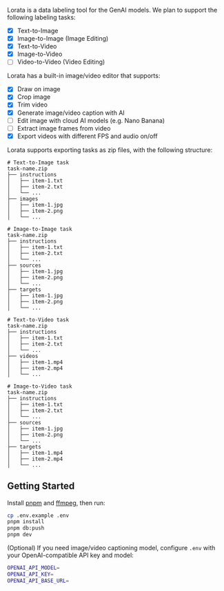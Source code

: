 Lorata is a data labeling tool for the GenAI models. We plan to support the following labeling tasks:

- [x] Text-to-Image
- [x] Image-to-Image (Image Editing)
- [x] Text-to-Video
- [x] Image-to-Video
- [ ] Video-to-Video (Video Editing)

Lorata has a built-in image/video editor that supports:

- [x] Draw on image
- [x] Crop image
- [x] Trim video
- [x] Generate image/video caption with AI
- [ ] Edit image with cloud AI models (e.g. Nano Banana)
- [ ] Extract image frames from video
- [x] Export videos with different FPS and audio on/off

Lorata supports exporting tasks as zip files, with the following structure:

```
# Text-to-Image task
task-name.zip
├── instructions
│   ├── item-1.txt
│   ├── item-2.txt
│   └── ...
├── images
│   ├── item-1.jpg
│   ├── item-2.png
│   └── ...
```

```
# Image-to-Image task
task-name.zip
├── instructions
│   ├── item-1.txt
│   ├── item-2.txt
│   └── ...
├── sources
│   ├── item-1.jpg
│   ├── item-2.png
│   └── ...
├── targets
│   ├── item-1.jpg
│   ├── item-2.png
│   └── ...
```

```
# Text-to-Video task
task-name.zip
├── instructions
│   ├── item-1.txt
│   ├── item-2.txt
│   └── ...
├── videos
│   ├── item-1.mp4
│   ├── item-2.mp4
│   └── ...
```

```
# Image-to-Video task
task-name.zip
├── instructions
│   ├── item-1.txt
│   ├── item-2.txt
│   └── ...
├── sources
│   ├── item-1.jpg
│   ├── item-2.png
│   └── ...
├── targets
│   ├── item-1.mp4
│   ├── item-2.mp4
│   └── ...
```

## Getting Started

Install [pnpm](https://pnpm.io/installation) and [ffmpeg](https://ffmpeg.org/download.html), then run:

```bash
cp .env.example .env
pnpm install
pnpm db:push
pnpm dev
```

(Optional) If you need image/video captioning model, configure `.env` with your OpenAI-compatible API key and model:

```bash
OPENAI_API_MODEL=
OPENAI_API_KEY=
OPENAI_API_BASE_URL=
```
